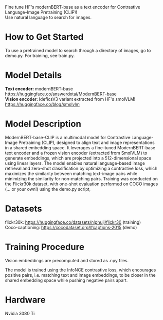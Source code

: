 
Fine tune HF's modernBERT-base as a text encoder for Contrastive Language-Image Pretraining (CLIP)!<br>
Use natural language to search for images.<br>

# How to Get Started

To use a pretrained model to search through a directory of images, go to demo.py. For training, see train.py.<br>

# Model Details
**Text encoder:** modernBERT-base<br>
https://huggingface.co/answerdotai/ModernBERT-base<br>
**Vision encoder:** IdeficsV3 variant extracted from HF's smolVLM!<br>
https://huggingface.co/blog/smolvlm<br>

# Model Description

ModernBERT-base-CLIP is a multimodal model for Contrastive Language-Image Pretraining (CLIP), designed to align text and image representations in a shared embedding space. 
It leverages a fine-tuned ModernBERT-base text encoder and a frozen vision encoder (extracted from SmolVLM) to generate embeddings, which are projected into a 512-dimensional space using
linear layers. The model enables natural language-based image retrieval and zero-shot classification by optimizing a contrastive loss, which maximizes the similarity between matching text-image pairs while minimizing the similarity for non-matching pairs. 
Training was conducted on the Flickr30k dataset, with one-shot evaluation performed on COCO images (... or your own!) using the demo.py script,

# Datasets

flickr30k: https://huggingface.co/datasets/nlphuji/flickr30 (training)<br>
Coco-captioning: https://cocodataset.org/#captions-2015 (demo)<br>

# Training Procedure

Vision embeddings are precomputed and stored as .npy files.

The model is trained using the InfoNCE contrastive loss, which encourages positive pairs, i.e. matching text and image embeddings, to be closer in the shared embedding space while pushing negative pairs apart.


# Hardware

Nvidia 3080 Ti
